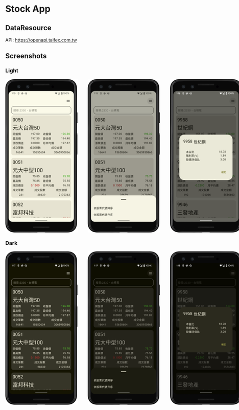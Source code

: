 # Stock App


## DataResource

API: https://openapi.taifex.com.tw

## Screenshots

### Light
<div style="display: flex; gap: 32px;">

<img src="https://github.com/encorex32268/StockApp/blob/master/screenshots/home_light.png"  width="240" height="480">
<img src="https://github.com/encorex32268/StockApp/blob/master/screenshots/home_light_filter.png" width="240" height="480">
<img src="https://github.com/encorex32268/StockApp/blob/master/screenshots/home_light_selected.png"  width="240" height="480">
<img src="https://github.com/encorex32268/StockApp/blob/master/screenshots/home_light_search.png" width="240" height="480">
</div>

### Dark
<div style="display: flex; gap: 32px;">
<img src="https://github.com/encorex32268/StockApp/blob/master/screenshots/home_dark.png"  width="240" height="480">
<img src="https://github.com/encorex32268/StockApp/blob/master/screenshots/home_dark_filter.png" width="240" height="480">
<img src="https://github.com/encorex32268/StockApp/blob/master/screenshots/home_dark_selected.png"  width="240" height="480">
<img src="https://github.com/encorex32268/StockApp/blob/master/screenshots/home_dark_search.png" width="240" height="480">
</div>



